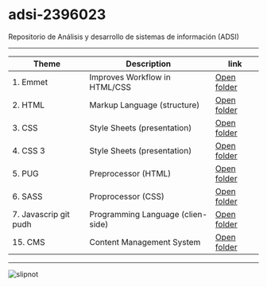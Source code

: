 # adsi-2396023
Repositorio de Análisis y desarrollo de sistemas de información (ADSI)

---

| Theme | Description | link 
| ---- | ---- | ---- |
| 1. Emmet              | Improves Workflow in HTML/CSS     | [Open folder](01-emmet/)     |
| 2. HTML               | Markup Language (structure)       | [Open folder](02-html/)      |
| 3. CSS                | Style Sheets (presentation)       | [Open folder](03-CSS/)       |
| 4. CSS 3              | Style Sheets (presentation)       | [Open folder](04-CSS3/)      |
| 5. PUG                | Preprocessor (HTML)               | [Open folder](05-pug/)       |
| 6. SASS               | Proprocessor (CSS)                | [Open folder](06-sass/)      |
| 7. Javascrip git pudh | Programming Language (clien-side) | [Open folder](07-javascrip/) |
| 15. CMS               | Content Management System         | [Open folder](15-cms/)       | 

---

![slipnot](https://www.todorock.com/wp-content/uploads/2019/01/slipknot.jpg)


